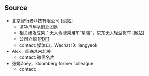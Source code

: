 ## Source
- 北京智行者科技有限公司 [[网站](https://www.idriverplus.com/)]
  - 清华汽车系创业团队
  - 相关研发成果：无人驾驶乘用车“星骥”，京东无人轻型货车 [[网站](http://www.xinhuanet.com/tech/2017-09/28/c_1121740298.htm)]
  - 公司介绍 [[PDF](Sourcedocs/智行者材料（媒体）.pdf)]
  - contact: 媒体口，Wechat ID: liangyeok
- Alex，图森未来北美
  - contact: 微信名片
- 张嫣Zoey，Bloomberg former colleague
  - contact: 
